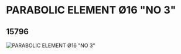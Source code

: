 # PARABOLIC ELEMENT Ø16 "NO 3"
## 15796
![PARABOLIC ELEMENT Ø16 "NO 3"](https://lc-www-live-s.legocdn.com/media/bricks/5/2/6055154.jpg)
